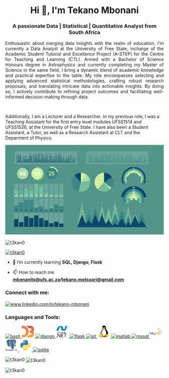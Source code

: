 <h1 align="center">Hi 👋, I'm Tekano Mbonani</h1>
<h3 align="center">A passionate Data | Statistical | Quantitative Analyst from South Africa</h3>

<p align="justify"> Enthusiastic about merging data insights with the realm of education, I'm currently a Data Analyst at the University of Free State, incharge of the Academic Student Tutorial and Excellence Project (A-STEP) for the Centre for Teaching and Learning (CTL). Armed with a Bachelor of Science Honours degree in Astrophysics and currently completing my Master of Science in the same field, I bring a dynamic blend of academic knowledge and practical expertise to the table. My role encompasses selecting and applying advanced statistical methodologies, crafting robust research proposals, and translating intricate data into actionable insights. By doing so, I actively contribute to refining project outcomes and facilitating well-informed decision-making through data.</p>
<br> <p aliign="justify"> Additionally, I am a Lecturer and a Researcher. In my previous role, I was a Teaching Assistant for the first entry level modules UFSS1514 and UFSS1526, at the University of Free State. I have also been a Student Assistant, a Tutor, as well as a Research Assistant at CLT and the Deparment of Physics. </br> </p>

<p align="center">
    <img width="700" src="https://github.com/T3kan0/T3kan0/blob/main/9VPD.gif" alt="Material Bread logo">
</p> 

<p align="left"> <img src="https://komarev.com/ghpvc/?username=t3kan0&label=Profile%20views&color=0e75b6&style=flat" alt="t3kan0" /> </p>

<p align="left"> <a href="https://github.com/ryo-ma/github-profile-trophy"><img src="https://github-profile-trophy.vercel.app/?username=t3kan0" alt="t3kan0" /></a> </p>

- 🌱 I’m currently learning **SQL, Django, Flask**

- 📫 How to reach me **mbonanits@ufs.ac.za/tekano.motsoari@gmail.com**

<h3 align="left">Connect with me:</h3>
<p align="left">
<a href="https://linkedin.com/in/www.linkedin.com/in/tekano-mbonani" target="blank"><img align="center" src="https://raw.githubusercontent.com/rahuldkjain/github-profile-readme-generator/master/src/images/icons/Social/linked-in-alt.svg" alt="www.linkedin.com/in/tekano-mbonani" height="30" width="40" /></a>
</p>

<h3 align="left">Languages and Tools:</h3>
<p align="left"> <a href="https://www.gnu.org/software/bash/" target="_blank" rel="noreferrer"> <img src="https://www.vectorlogo.zone/logos/gnu_bash/gnu_bash-icon.svg" alt="bash" width="40" height="40"/> </a> <a href="https://d3js.org/" target="_blank" rel="noreferrer"> <img src="https://raw.githubusercontent.com/devicons/devicon/master/icons/d3js/d3js-original.svg" alt="d3js" width="40" height="40"/> </a> <a href="https://www.djangoproject.com/" target="_blank" rel="noreferrer"> <img src="https://cdn.worldvectorlogo.com/logos/django.svg" alt="django" width="40" height="40"/> </a> <a href="https://dotnet.microsoft.com/" target="_blank" rel="noreferrer"> <img src="https://raw.githubusercontent.com/devicons/devicon/master/icons/dot-net/dot-net-original-wordmark.svg" alt="dotnet" width="40" height="40"/> </a> <a href="https://flask.palletsprojects.com/" target="_blank" rel="noreferrer"> <img src="https://www.vectorlogo.zone/logos/pocoo_flask/pocoo_flask-icon.svg" alt="flask" width="40" height="40"/> </a> <a href="https://git-scm.com/" target="_blank" rel="noreferrer"> <img src="https://www.vectorlogo.zone/logos/git-scm/git-scm-icon.svg" alt="git" width="40" height="40"/> </a> <a href="https://www.linux.org/" target="_blank" rel="noreferrer"> <img src="https://raw.githubusercontent.com/devicons/devicon/master/icons/linux/linux-original.svg" alt="linux" width="40" height="40"/> </a> <a href="https://www.mathworks.com/" target="_blank" rel="noreferrer"> <img src="https://upload.wikimedia.org/wikipedia/commons/2/21/Matlab_Logo.png" alt="matlab" width="40" height="40"/> </a> <a href="https://www.microsoft.com/en-us/sql-server" target="_blank" rel="noreferrer"> <img src="https://www.svgrepo.com/show/303229/microsoft-sql-server-logo.svg" alt="mssql" width="40" height="40"/> </a> <a href="https://www.mysql.com/" target="_blank" rel="noreferrer"> <img src="https://raw.githubusercontent.com/devicons/devicon/master/icons/mysql/mysql-original-wordmark.svg" alt="mysql" width="40" height="40"/> </a> <a href="https://www.postgresql.org" target="_blank" rel="noreferrer"> <img src="https://raw.githubusercontent.com/devicons/devicon/master/icons/postgresql/postgresql-original-wordmark.svg" alt="postgresql" width="40" height="40"/> </a> <a href="https://www.python.org" target="_blank" rel="noreferrer"> <img src="https://raw.githubusercontent.com/devicons/devicon/master/icons/python/python-original.svg" alt="python" width="40" height="40"/> </a> <a href="https://www.sqlite.org/" target="_blank" rel="noreferrer"> <img src="https://www.vectorlogo.zone/logos/sqlite/sqlite-icon.svg" alt="sqlite" width="40" height="40"/> </a> </p>

<p><img align="left" src="https://github-readme-stats.vercel.app/api/top-langs?username=t3kan0&show_icons=true&locale=en&layout=compact" alt="t3kan0" /></p>

<p>&nbsp;<img align="center" src="https://github-readme-stats.vercel.app/api?username=t3kan0&show_icons=true&locale=en" alt="t3kan0" /></p>

<p><img align="center" src="https://github-readme-streak-stats.herokuapp.com/?user=t3kan0&" alt="t3kan0" /></p>


